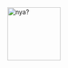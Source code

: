 <img src="https://media.tenor.com/images/5708fafc19ab23f12484a88418009173/tenor.gif" alt="nya?" width="120"/>

<!--

{
    "tags": [],
    "url": "https://tenor.com/bqnq7.gif",
    "media": [
        {
            "nanomp4": {
                "url": "https://media.tenor.com/videos/10f22c330402925d781f58ae9b7083ec/mp4",
                "dims": [
                    150,
                    150
                ],
                "duration": 1.666667,
                "preview": "https://media.tenor.com/images/2225c591cd06cee0754a902a841b13c3/tenor.png",
                "size": 22367
            },
            "nanowebm": {
                "url": "https://media.tenor.com/videos/811b77ec9f55aca7b00b4a58e0f276b7/webm",
                "dims": [
                    150,
                    150
                ],
                "preview": "https://media.tenor.com/images/2225c591cd06cee0754a902a841b13c3/tenor.png",
                "size": 14343
            },
            "tinygif": {
                "url": "https://media.tenor.com/images/21aadca7d43e63bdc9af4777879ff948/tenor.gif",
                "dims": [
                    220,
                    220
                ],
                "preview": "https://media.tenor.com/images/d56552429ee32169575f4f60e11815b5/tenor.gif",
                "size": 32625
            },
            "tinymp4": {
                "url": "https://media.tenor.com/videos/f4040149e4e1bbb4911d8807eb41ac88/mp4",
                "dims": [
                    320,
                    320
                ],
                "duration": 1.666667,
                "preview": "https://media.tenor.com/images/92afc49d04523a7a79715905b88b6227/tenor.png",
                "size": 54006
            },
            "tinywebm": {
                "url": "https://media.tenor.com/videos/fe422052a24a9d4dfcf7884f672d1f5c/webm",
                "dims": [
                    320,
                    320
                ],
                "preview": "https://media.tenor.com/images/92afc49d04523a7a79715905b88b6227/tenor.png",
                "size": 29396
            },
            "webm": {
                "url": "https://media.tenor.com/videos/118abcb0e1234e65980007ee5b045340/webm",
                "dims": [
                    640,
                    640
                ],
                "preview": "https://media.tenor.com/images/bfbd80769eb9ac9de51bdaa77bc630ee/tenor.png",
                "size": 43881
            },
            "gif": {
                "url": "https://media.tenor.com/images/c0df9cd72041f4009b51ecddb66c2cb7/tenor.gif",
                "dims": [
                    498,
                    498
                ],
                "preview": "https://media.tenor.com/images/bfbd80769eb9ac9de51bdaa77bc630ee/tenor.png",
                "size": 3730044
            },
            "mp4": {
                "url": "https://media.tenor.com/videos/d4a78428d0343df83896bdf9c60e9a00/mp4",
                "dims": [
                    640,
                    640
                ],
                "duration": 1.64,
                "preview": "https://media.tenor.com/images/bfbd80769eb9ac9de51bdaa77bc630ee/tenor.png",
                "size": 426886
            },
            "loopedmp4": {
                "url": "https://media.tenor.com/videos/b22b40962cf80b1b383f30a086d9ee55/mp4",
                "dims": [
                    640,
                    640
                ],
                "duration": 4.92,
                "preview": "https://media.tenor.com/images/bfbd80769eb9ac9de51bdaa77bc630ee/tenor.png",
                "size": 1279157
            },
            "mediumgif": {
                "url": "https://media.tenor.com/images/5708fafc19ab23f12484a88418009173/tenor.gif",
                "dims": [
                    640,
                    640
                ],
                "preview": "https://media.tenor.com/images/7b5099afe6092d5ac56ae47f563a6cb7/tenor.gif",
                "size": 434558
            },
            "nanogif": {
                "url": "https://media.tenor.com/images/79bed107e0eb91249338c3cec93c4982/tenor.gif",
                "dims": [
                    90,
                    90
                ],
                "preview": "https://media.tenor.com/images/45e7e8dab251584f1056ee1fe78f7e53/tenor.gif",
                "size": 9227
            }
        }
    ],
    "created": 1601495893.650049,
    "shares": 1,
    "itemurl": "https://tenor.com/view/place-to-place-catgirl-atchi-kotchi-tsumiki-gif-18640607",
    "composite": null,
    "hasaudio": false,
    "title": "",
    "id": "18640607"
}

-->
